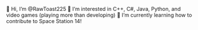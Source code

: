 👋 Hi, I’m @RawToast225
👀 I’m interested in C++, C#, Java, Python, and video games (playing more than developing)
🌱 I’m currently learning how to contribute to Space Station 14!
